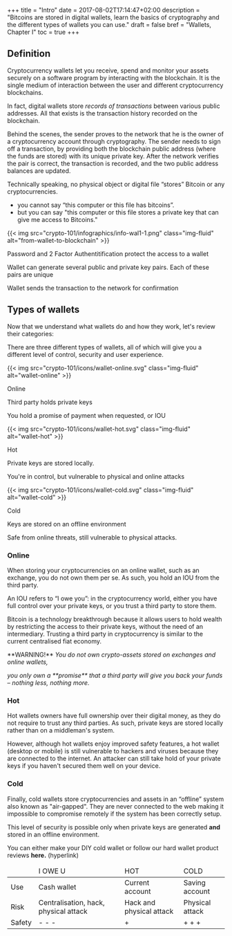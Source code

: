 +++
title = "Intro"
date = 2017-08-02T17:14:47+02:00
description = "Bitcoins are stored in digital wallets, learn the basics of cryptography and the different types of wallets you can use."
draft = false
bref = "Wallets, Chapter I"
toc = true
+++


## Definition



Cryptocurrency wallets let you receive, spend and monitor your assets securely on a software program by interacting with the blockchain. 
It is the single medium of interaction between the user and different cryptocurrency blockchains.

In fact, digital wallets store _records of transactions_ between various public addresses. All that exists is the transaction history recorded on the blockchain.

Behind the scenes, the sender proves to the network that he is the owner of a cryptocurrency account through cryptography. The sender needs to sign off a transaction, by providing both the blockchain public address (where the funds are stored) with its unique private key. After the network verifies the pair is correct, the transaction is recorded, and the two public address balances are updated.

Technically speaking, no physical object or digital file “stores” Bitcoin or any cryptocurrencies.

* you cannot say “this computer or this file has bitcoins”.
* but you can say "this computer or this file stores a private key that can give me access to Bitcoins."


<div class="container my-4">
  <div class="row">
    <div class="col">
     {{< img src="crypto-101/infographics/info-wal1-1.png" class="img-fluid" alt="from-wallet-to-blockchain" >}}
    </div>
  </div>
   <div class="row text-center">
    <div class="col">
      <p class="small">Password and 2 Factor Authentitification protect the access to a wallet</p>
    </div>
    <div class="col">
      <p class="small">Wallet can generate several public and private key pairs. Each of these pairs are unique</p>
    </div>
    <div class="col">
      <p class="small">Wallet sends the transaction to the network for confirmation</p>
    </div>
</div>



## Types of wallets



Now that we understand what wallets do and how they work, let's review their categories:

There are three different types of wallets, all of which will give you a different level of control, security and user experience.

<div class="container my-4 align-items-center">
  <div class="row text-center">
    <div class="col">
     {{< img src="crypto-101/icons/wallet-online.svg" class="img-fluid" alt="wallet-online" >}}
     <p class="font-weight-bold mt-2">Online</p>
     <p class="small">Third party holds private keys</p>
     <p class="small">You hold a promise of payment when requested, or IOU</p>
    </div>
    <div class="col">
     {{< img src="crypto-101/icons/wallet-hot.svg" class="img-fluid" alt="wallet-hot" >}}
     <p class="font-weight-bold mt-2">Hot</p>
     <p class="small">Private keys are stored locally.</p>
     <p class="small">You're in control, but vulnerable to physical and online attacks</p>
    </div>
    <div class="col">
     {{< img src="crypto-101/icons/wallet-cold.svg" class="img-fluid" alt="wallet-cold" >}}
     <p class="font-weight-bold mt-2">Cold</p>
     <p class="small">Keys are stored on an offline environment</p>
     <p class="small">Safe from online threats, still vulnerable to physical attacks.</p>
    </div>
  </div>
</div>




### Online


When storing your cryptocurrencies on an online wallet, such as an exchange, you do not own them per se. As such, you hold an IOU from the third party.

An IOU refers to “I owe you”: in the cryptocurrency world, either you have full control over your private keys, or you trust a third party to store them.

Bitcoin is a technology breakthrough because it allows users to hold wealth by restricting the access to their private keys, without the need of an intermediary.
Trusting a third party in cryptocurrency is similar to the current centralised fiat economy.


<p> **WARNING!** <em> You do not own crypto-assets stored on exchanges and online wallets,</p>
<p>you only own a **promise** that a third party will give you back your funds – nothing less, nothing more.</em></p>




### Hot


Hot wallets owners have full ownership over their digital money, as they do not require to trust any third parties. As such, private keys are stored locally rather than on a middleman's system.

However, although hot wallets enjoy improved safety features, a hot wallet (desktop or mobile) is still vulnerable to hackers and viruses because they are connected to the internet.
An attacker can still take hold of your private keys if you haven't secured them well on your device.




### Cold


Finally, cold wallets store cryptocurrencies and assets in an “offline” system also known as "air-gapped". They are never connected to the web making it impossible to compromise remotely if the system has been correctly setup.

This level of security is possible only when private keys are generated **and** stored in an offline environment.

You can either make your DIY cold wallet or follow our hard wallet product reviews **here.** (hyperlink)

</table>
<table class="table table-sm table-striped">
    <thead>
        <tr class="text-center font-weight-bold">
            <td> </td>
            <td>I OWE U</td>
            <td>HOT</td>
            <td>COLD</td>
        </tr>
    </thead>
    <tbody>
        <tr class="text-center">
            <td>Use</td>
            <td>Cash wallet</td>
            <td>Current account</td>
            <td>Saving account</td>
        </tr>
        <tr class="text-center">
            <td>Risk</td>
            <td>Centralisation, hack, physical attack</td>
            <td>Hack and physical attack</td>
            <td>Physical attack</td>
        </tr class="text-center">
        <tr class="text-center">
            <td>Safety</td>
            <td>- - -</td>
            <td>+</td>
            <td>+ + +</td>
        </tr>
    </tbody>
</table>
